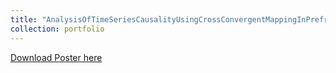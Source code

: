```yaml
---
title: "AnalysisOfTimeSeriesCausalityUsingCrossConvergentMappingInPrefrontalCortex"
collection: portfolio
---
```

[Download Poster here](TimeSeriesCausalityProjectSample.pdf)

